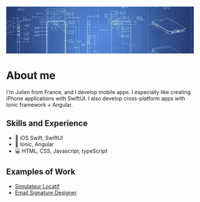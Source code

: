 ![Mobile app blueprints](https://github.com/julien-vanh/julien-vanh/blob/2bfb91e682cb343e662d44da6cf8fb64ca52d50a/assets/blueprints.jpeg)

# About me
I'm Julien from France, and I develop mobile apps. 
I especially like creating iPhone applications with SwiftUI. 
I also develop cross-platform apps with Ionic framework + Angular.

## Skills and Experience
* 📱 iOS Swift, SwiftUI
* 📱 Ionic, Angular
* 💻 HTML, CSS, Javascript, typeScript

## Examples of Work
* [Simulateur Locatif](https://www.simulateur-locatif.fr/)
* [Email Signature Designer](https://apps.apple.com/us/app/email-signature-designer/id1549588213)
